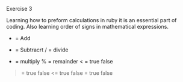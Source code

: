 Exercise 3

Learning how to preform calculations in ruby it is an essential part of coding. Also learning order of signs in mathematical expressions.

+ = Add
- = Subtracrt
/ = divide
* = multiply
% = remainder
< = true false
> = true false
<= true false
>= true false